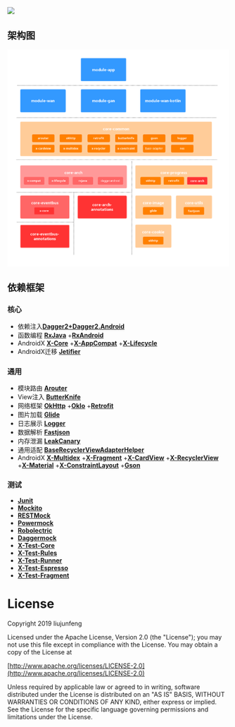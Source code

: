 [![](https://jitpack.io/v/coolfire2015/RxFluxArchitecture.svg)](https://jitpack.io/#coolfire2015/RxFluxArchitecture)
## 架构图
![架构图](image/组件化架构图.jpg)
## 依赖框架
### 核心
- 依赖注入[**Dagger2+Dagger2.Android**](https://github.com/google/dagger)
- 函数编程 [**RxJava**](https://github.com/ReactiveX/RxJava)
+[**RxAndroid**](https://github.com/ReactiveX/RxAndroid)
- AndroidX [**X-Core**](https://mvnrepository.com/artifact/androidx.core/core)
+[**X-AppCompat**](https://mvnrepository.com/artifact/androidx.appcompat/appcompat)
+[**X-Lifecycle**]([**Core**](https://mvnrepository.com/artifact/androidx.lifecycle/lifecycle-extensions))
- AndroidX迁移 [**Jetifier**](https://mvnrepository.com/artifact/com.android.tools.build.jetifier/jetifier-core)
### 通用
- 模块路由 [**Arouter**](https://github.com/alibaba/ARouter)
- View注入 [**ButterKnife**](https://github.com/JakeWharton/butterknife)
- 网络框架 [**OkHttp**](https://github.com/square/okhttp)
+[**OkIo**](https://github.com/square/okio)
+[**Retrofit**](https://github.com/square/retrofit)
- 图片加载 [**Glide**](https://github.com/bumptech/glide)
- 日志展示 [**Logger**](https://github.com/orhanobut/logger)
- 数据解析 [**Fastjson**](https://github.com/alibaba/fastjson)
- 内存泄漏 [**LeakCanary**](https://github.com/square/leakcanary)
- 通用适配 [**BaseRecyclerViewAdapterHelper**](https://github.com/CymChad/BaseRecyclerViewAdapterHelper)
- AndroidX [**X-Multidex**](https://mvnrepository.com/artifact/androidx.multidex/multidex)
+[**X-Fragment**](https://mvnrepository.com/artifact/androidx.fragment/fragment)
+[**X-CardView**](https://mvnrepository.com/artifact/androidx.cardview/cardview)
+[**X-RecyclerView**](https://mvnrepository.com/artifact/androidx.recyclerview/recyclerview)
+[**X-Material**](https://mvnrepository.com/artifact/com.google.android.material/material)
+[**X-ConstraintLayout**](https://mvnrepository.com/artifact/androidx.constraintlayout/constraintlayout)
+[**Gson**](https://github.com/google/gson)
### 测试 
- [**Junit**](https://github.com/junit-team/junit4)
- [**Mockito**](https://github.com/mockito/mockito)
- [**RESTMock**](https://github.com/andrzejchm/RESTMock)
- [**Powermock**](https://github.com/powermock/powermock)
- [**Robolectric**](https://github.com/robolectric/robolectric)
- [**Daggermock**](https://github.com/fabioCollini/DaggerMock)
- [**X-Test-Core**](https://mvnrepository.com/artifact/androidx.test/core)
- [**X-Test-Rules**](https://mvnrepository.com/artifact/androidx.test/rules)
- [**X-Test-Runner**](https://mvnrepository.com/artifact/androidx.test/runner)
- [**X-Test-Espresso**](https://mvnrepository.com/artifact/androidx.test.espresso/espresso-core)
- [**X-Test-Fragment**](https://mvnrepository.com/artifact/androidx.fragment/fragment-testing)
# License
Copyright 2019 liujunfeng

Licensed under the Apache License, Version 2.0 (the "License"); you may not use this file except in compliance with the License. You may obtain a copy of the License at

[http://www.apache.org/licenses/LICENSE-2.0](http://www.apache.org/licenses/LICENSE-2.0)

Unless required by applicable law or agreed to in writing, software distributed under the License is distributed on an "AS IS" BASIS, WITHOUT WARRANTIES OR CONDITIONS OF ANY KIND, either express or implied. See the License for the specific language governing permissions and limitations under the License.
